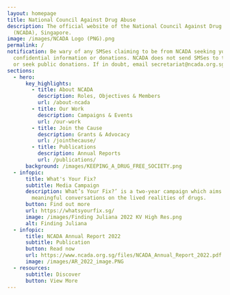 ```yaml
---
layout: homepage
title: National Council Against Drug Abuse
description: The official website of the National Council Against Drug Abuse
  (NCADA), Singapore.
image: /images/NCADA Logo (PNG).png
permalink: /
notification: Be wary of any SMSes claiming to be from NCADA seeking your
  confidential information or donations. NCADA does not send SMSes to the public
  or seek public donations. If in doubt, email secretariat@ncada.org.sg.
sections:
  - hero:
      key_highlights:
        - title: About NCADA
          description: Roles, Objectives & Members
          url: /about-ncada
        - title: Our Work
          description: Campaigns & Events
          url: /our-work
        - title: Join the Cause
          description: Grants & Advocacy
          url: /jointhecause/
        - title: Publications
          description: Annual Reports
          url: /publications/
      background: /images/KEEPING_A_DRUG_FREE_SOCIETY.png
  - infopic:
      title: What's Your Fix?
      subtitle: Media Campaign
      description: What’s Your Fix?’ is a two-year campaign which aims to spark
        meaningful conversations on the lived realities of drugs.
      button: Find out more
      url: https://whatsyourfix.sg/
      image: /images/Finding Juliana 2022 KV High Res.png
      alt: Finding Juliana
  - infopic:
      title: NCADA Annual Report 2022
      subtitle: Publication
      button: Read now
      url: https://www.ncada.org.sg/files/NCADA_Annual_Report_2022.pdf
      image: /images/AR_2022_image.PNG
  - resources:
      subtitle: Discover
      button: View More
---
```

